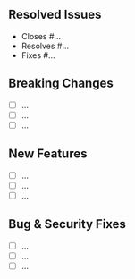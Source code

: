 ## Resolved Issues

- Closes #...
- Resolves #...
- Fixes #...

## Breaking Changes

- [ ] ...
- [ ] ...
- [ ] ...

## New Features

- [ ] ...
- [ ] ...
- [ ] ...

## Bug & Security Fixes

- [ ] ...
- [ ] ...
- [ ] ...
